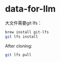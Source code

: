 # data-for-llm

大文件需要git lfs：
```bash
brew install git-lfs
git lfs install
```
After cloning:
```bash
git lfs pull
 
